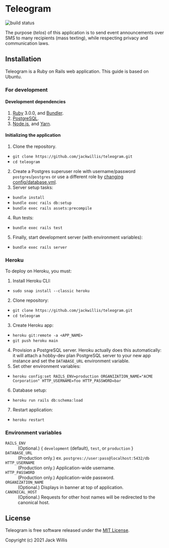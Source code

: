# Teleogram

![build status](https://github.com/jackwillis/teleogram/actions/workflows/test.yml/badge.svg)

The purpose (*telos*) of this application is to send event announcements
over SMS to many recipients (mass texting),
while respecting privacy and communication laws.

## Installation

Teleogram is a Ruby on Rails web application.
This guide is based on Ubuntu.

### For development

#### Development dependencies

1. [Ruby](http://www.ruby-lang.org/en/downloads/) 3.0.0,
and [Bundler](https://bundler.io/).
2. [PostgreSQL](https://www.postgresql.org/download/).
3. [Node.js](https://nodejs.org/en/download/),
and [Yarn](https://yarnpkg.com/getting-started/install).

#### Initializing the application

1. Clone the repository.
 * `git clone https://github.com/jackwillis/teleogram.git`
 * `cd teleogram`
2. Create a Postgres superuser role with username/password `postgres`/`postgres`
or use a different role by
[changing config/database.yml](https://guides.rubyonrails.org/configuring.html#configuring-a-database).
3. Server setup tasks:
 * `bundle install`
 * `bundle exec rails db:setup`
 * `bundle exec rails assets:precompile`
4. Run tests:
 * `bundle exec rails test`
5. Finally, start development server (with environment variables):
 * `bundle exec rails server`

### Heroku

To deploy on Heroku, you must:
1. Install Heroku CLI:
 * `sudo snap install --classic heroku`
2. Clone repository:
 * `git clone https://github.com/jackwillis/teleogram.git`
 * `cd teleogram`
3. Create Heroku app:
 * `heroku git:remote -a <APP_NAME>`
 * `git push heroku main`
4. Provision a PostgreSQL server.
Heroku actually does this automatically:
it will attach a hobby-dev plan PostgreSQL server to your new app instance
and set the `DATABASE_URL` environment variable.
5. Set other environment variables:
 * `heroku config:set RAILS_ENV=production ORGANIZATION_NAME="ACME Corporation" HTTP_USERNAME=foo HTTP_PASSWORD=bar`
6. Database setup:
 * `heroku run rails db:schema:load`
7. Restart application:
 * `heroku restart`

### Environment variables

<dl>
  <dt><code>RAILS_ENV</code></dt>
  <dd>(Optional.) { <code>development</code> (default), <code>test</code>, or <code>production</code> }</dd>

  <dt><code>DATABASE_URL</code></dt>
  <dd>(Production only.) ex. <code>postgres://user:pass@localhost:5432/db</code></dd>

  <dt><code>HTTP_USERNAME</code></dt>
  <dd>(Production only.) Application-wide username.</dd>

  <dt><code>HTTP_PASSWORD</code></dt>
  <dd>(Production only.) Application-wide password.</dd>

  <dt><code>ORGANIZATION_NAME</code></dt>
  <dd>(Optional.) Displays in banner at top of application.</dd>

  <dt><code>CANONICAL_HOST</code></dt>
  <dd>(Optional.) Requests for other host names will be redirected to the canonical host.</dd>
</dl>

## License

Teleogram is free software released under the [MIT License](LICENSE).

Copyright (c) 2021 Jack Willis
